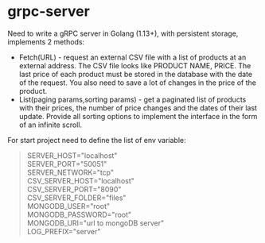 # grpc-server

Need to write a gRPC server in Golang (1.13+), with persistent storage, implements 2 methods:
- Fetch(URL) - request an external CSV file with a list of products at an external address. 
The CSV file looks like PRODUCT NAME, PRICE. The last price of each product must be stored 
in the database with the date of the request. You also need to save a lot of changes 
in the price of the product.
- List(paging params,sorting params) - get a paginated list of products with their prices,
the number of price changes and the dates of their last update. Provide all sorting options 
to implement the interface in the form of an infinite scroll.

For start project need to define the list of env variable:
>SERVER_HOST="localhost"<br>
>SERVER_PORT="50051"<br>
>SERVER_NETWORK="tcp"<br>
>CSV_SERVER_HOST="localhost"<br>
>CSV_SERVER_PORT="8090"<br>
>CSV_SERVER_FOLDER="files"<br>
>MONGODB_USER="root"<br>
>MONGODB_PASSWORD="root"<br>
>MONGODB_URI="url to mongoDB server"<br>
>LOG_PREFIX="server"<br>
